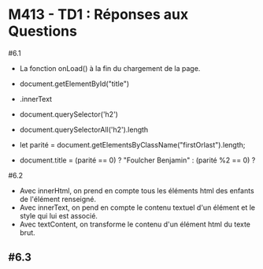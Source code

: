 # M413 - TD1 : Réponses aux Questions


#6.1
- La fonction onLoad() à la fin du chargement de la page.
- document.getElementById("title")
- .innerText

- document.querySelector('h2')

- document.querySelectorAll('h2').length

- let parité = document.getElementsByClassName("firstOrlast").length;
- document.title = (parité == 0) ? "Foulcher Benjamin" : (parité %2 == 0) ?

#6.2
- Avec innerHtml, on prend en compte tous les éléments html des enfants de l'élément renseigné.
- Avec innerText, on pend en compte le contenu textuel d'un élément et le style qui lui est associé.
- Avec textContent, on transforme le contenu d'un élément html du texte brut.

#6.3
-